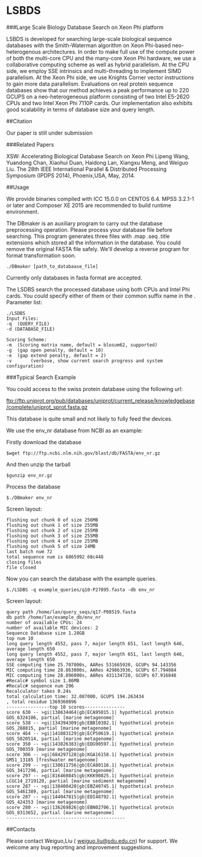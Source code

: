 # LSBDS
###Large Scale Biology Database Search on Xeon Phi platform

LSBDS is developed for searching large-scale biological sequence databases with the Smith-Waterman algorithm on Xeon Phi-based neo-heterogenous architectures. In order to make full use of the compute power of both the multi-core CPU and the many-core Xeon Phi hardware, we use a collaborative computing scheme as well as hybrid parallelism. At the CPU side, we employ SSE intrinsics and multi-threading to implement SIMD parallelism. At the Xeon Phi side, we use Knights Corner vector instructions to gain more data parallelism. Evaluations on real protein sequence databases show that our method achieves a peak performance up to 220 GCUPS on a neo-heterogeneous platform consisting of two Intel E5-2620 CPUs and two Intel Xeon Phi 7110P cards. Our implementation also exhibits good scalability in terms of database size and query length.

##Citation

Our paper is still under submission

###Related Papers

XSW: Accelerating Biological Database Search on Xeon Phi
Lipeng Wang, Yuandong Chan, Xiaohui Duan, Haidong Lan, Xiangxu Meng, and Weiguo Liu.
The 28th IEEE International Parallel & Distributed Processing Symposium (IPDPS 2014), Phoenix,USA, May, 2014.

##Usage

We provide binaries compiled with ICC 15.0.0 on CENTOS 6.4. MPSS 3.2.1-1 or later and Composer XE 2015 are recommended to build runtime environment.

The DBmaker is an auxiliary program to carry out the database preprocessing operation. Please process your database file before searching.
This program generates three files with .map .seq .title extensions which stored all the information in the database. You could remove the original FASTA file safely. We'll develop a reverse program for format transformation soon.

<pre><code>./DBmaker [path_to_databaase_file]
</code></pre>
Currently only databases in fasta format are accepted.

The LSDBS search the processed database using both CPUs and Intel Phi cards.  You could specify either of them or their common suffix name in the .
Parameter list:

<pre><code>./LSDBS 
Input Files:
-q <str> (QUERY_FILE) 
-d (DATABASE_FILE)

Scoring Scheme:
-m <str> (Scoring matrix name, default = blosum62, supported)
-g <int> (gap open penalty, default = 10)
-e <int> (gap extend penalty, default = 2)
-v       (verbose, show current search progress and system configuration)
</code></pre>

###Typical Search Example

You could access to the swiss protein database using the following url:

ftp://ftp.uniprot.org/pub/databases/uniprot/current_release/knowledgebase/complete/uniprot_sprot.fasta.gz

This database is quite small and not likely to fully feed the devices.

We use the env_nr database from NCBI as an example:

Firstly download the database
<pre><code>$wget ftp://ftp.ncbi.nlm.nih.gov/blast/db/FASTA/env_nr.gz
</code></pre>

And then unzip the tarball
<pre><code>$gunzip env_nr.gz
</code></pre>

Process the database

<pre><code>$./DBmaker env_nr
</code></pre>
Screen layout:

<pre><code>flushing out chunk 0 of size 256MB
flushing out chunk 1 of size 255MB
flushing out chunk 2 of size 255MB
flushing out chunk 3 of size 255MB
flushing out chunk 4 of size 255MB
flushing out chunk 5 of size 24MB
last batch num 72
total sequence num is 6865992 68c448
closing files
file closed
</code></pre>

Now you can search the database with the example queries.
<pre><code>$./LSDBS -q example_queries/q10-P27895.fasta -db env_nr
</code></pre>

Screen layout:
<pre><code>query path /home/lan/query_seqs/q17-P08519.fasta
db path /home/lan/example_db/env_nr
number of available CPUs: 24
number of available MIC devices: 2
Sequence Database size 1.28GB
top num 10
long query length 4552, pass 7, major length 651, last length 646, average length 650
long query length 4552, pass 7, major length 651, last length 646, average length 650
SSE computing time 25.707000s, AARes 531665920, GCUPs 94.143356
MIC computing time 28.863000s, AARes 429863936, GCUPs 67.794084
MIC computing time 28.896000s, AARes 431134720, GCUPs 67.916848
#Recalc# symbol size 1.86MB
#Recalc# sequence num 296
Recalculator takes 0.24s
total calculation time: 32.087000, GCUPS 194.263434
, total residue 1369360896
----------------top 10 scores---------------
score 630 -- >gi|138634464|gb|ECA95015.1| hypothetical protein GOS_6324106, partial [marine metagenome]
score 538 -- >gi|134394309|gb|EBB10382.1| hypothetical protein GOS_288815, partial [marine metagenome]
score 464 -- >gi|141083129|gb|ECP50619.1| hypothetical protein GOS_5820514, partial [marine metagenome]
score 350 -- >gi|143826383|gb|EDG90597.1| hypothetical protein GOS_700359 [marine metagenome]
score 306 -- >gi|684297128|gb|KGA16158.1| hypothetical protein GM51_13185 [freshwater metagenome]
score 299 -- >gi|138611756|gb|ECA80116.1| hypothetical protein GOS_3417296, partial [marine metagenome]
score 297 -- >gi|816460845|gb|KKK90825.1| hypothetical protein LCGC14_2719120, partial [marine sediment metagenome]
score 287 -- >gi|138400420|gb|EBZ40745.1| hypothetical protein GOS_5461389, partial [marine metagenome]
score 287 -- >gi|144047815|gb|EDI48792.1| hypothetical protein GOS_424353 [marine metagenome]
score 280 -- >gi|136269826|gb|EBN02706.1| hypothetical protein GOS_8313652, partial [marine metagenome]
--------------------------------------------
</code></pre>

##Contacts

Please contact Weiguo,Liu ( weiguo.liu@sdu.edu.cn) for support. We welcome any bug reporting and improvement suggestions.
